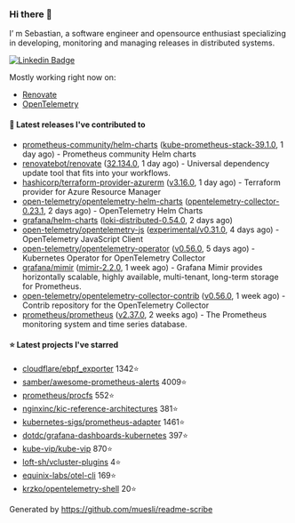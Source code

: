 ### Hi there 👋

I’ m Sebastian, a software engineer and opensource enthusiast specializing in developing, monitoring and managing releases in distributed systems.

[![Linkedin Badge](https://img.shields.io/badge/-LinkedIn-blue?style=flat&logo=Linkedin&logoColor=white&link=https://www.linkedin.com/in/sebastian-poxhofer/)](https://www.linkedin.com/in/sebastian-poxhofer/)

Mostly working right now on:
- [Renovate](https://github.com/renovatebot/renovate)
- [OpenTelemetry](https://github.com/open-telemetry)



#### 🚀 Latest releases I've contributed to

- [prometheus-community/helm-charts](https://github.com/prometheus-community/helm-charts) ([kube-prometheus-stack-39.1.0](https://github.com/prometheus-community/helm-charts/releases/tag/kube-prometheus-stack-39.1.0), 1 day ago) - Prometheus community Helm charts
- [renovatebot/renovate](https://github.com/renovatebot/renovate) ([32.134.0](https://github.com/renovatebot/renovate/releases/tag/32.134.0), 1 day ago) - Universal dependency update tool that fits into your workflows.
- [hashicorp/terraform-provider-azurerm](https://github.com/hashicorp/terraform-provider-azurerm) ([v3.16.0](https://github.com/hashicorp/terraform-provider-azurerm/releases/tag/v3.16.0), 1 day ago) - Terraform provider for Azure Resource Manager
- [open-telemetry/opentelemetry-helm-charts](https://github.com/open-telemetry/opentelemetry-helm-charts) ([opentelemetry-collector-0.23.1](https://github.com/open-telemetry/opentelemetry-helm-charts/releases/tag/opentelemetry-collector-0.23.1), 2 days ago) - OpenTelemetry Helm Charts
- [grafana/helm-charts](https://github.com/grafana/helm-charts) ([loki-distributed-0.54.0](https://github.com/grafana/helm-charts/releases/tag/loki-distributed-0.54.0), 2 days ago)
- [open-telemetry/opentelemetry-js](https://github.com/open-telemetry/opentelemetry-js) ([experimental/v0.31.0](https://github.com/open-telemetry/opentelemetry-js/releases/tag/experimental%2Fv0.31.0), 4 days ago) - OpenTelemetry JavaScript Client
- [open-telemetry/opentelemetry-operator](https://github.com/open-telemetry/opentelemetry-operator) ([v0.56.0](https://github.com/open-telemetry/opentelemetry-operator/releases/tag/v0.56.0), 5 days ago) - Kubernetes Operator for OpenTelemetry Collector
- [grafana/mimir](https://github.com/grafana/mimir) ([mimir-2.2.0](https://github.com/grafana/mimir/releases/tag/mimir-2.2.0), 1 week ago) - Grafana Mimir provides horizontally scalable, highly available, multi-tenant, long-term storage for Prometheus.
- [open-telemetry/opentelemetry-collector-contrib](https://github.com/open-telemetry/opentelemetry-collector-contrib) ([v0.56.0](https://github.com/open-telemetry/opentelemetry-collector-contrib/releases/tag/v0.56.0), 1 week ago) - Contrib repository for the OpenTelemetry Collector
- [prometheus/prometheus](https://github.com/prometheus/prometheus) ([v2.37.0](https://github.com/prometheus/prometheus/releases/tag/v2.37.0), 2 weeks ago) - The Prometheus monitoring system and time series database.

#### ⭐ Latest projects I've starred

- [cloudflare/ebpf_exporter](https://github.com/cloudflare/ebpf_exporter) 1342⭐
- [samber/awesome-prometheus-alerts](https://github.com/samber/awesome-prometheus-alerts) 4009⭐
- [prometheus/procfs](https://github.com/prometheus/procfs) 552⭐
- [nginxinc/kic-reference-architectures](https://github.com/nginxinc/kic-reference-architectures) 381⭐
- [kubernetes-sigs/prometheus-adapter](https://github.com/kubernetes-sigs/prometheus-adapter) 1461⭐
- [dotdc/grafana-dashboards-kubernetes](https://github.com/dotdc/grafana-dashboards-kubernetes) 397⭐
- [kube-vip/kube-vip](https://github.com/kube-vip/kube-vip) 870⭐
- [loft-sh/vcluster-plugins](https://github.com/loft-sh/vcluster-plugins) 4⭐
- [equinix-labs/otel-cli](https://github.com/equinix-labs/otel-cli) 169⭐
- [krzko/opentelemetry-shell](https://github.com/krzko/opentelemetry-shell) 20⭐



Generated by https://github.com/muesli/readme-scribe
